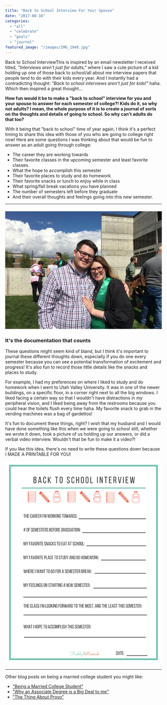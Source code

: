 ```yaml
---
title: "Back to School Interview For Your Spouse"
date: "2017-08-16"
categories: 
  - "all"
  - "celebrate"
  - "goals"
  - "journal"
featured_image: "/images/IMG_1949.jpg"
---
```


Back to School InterviewThis is inspired by an email newsletter I received titled, _"Interviews aren't just for adults,"_ where I saw a cute picture of a kid holding up one of those back to school/all about me interview papers that people tend to do with their kids every year. And I instantly had a contradicting thought: _"Back to school interviews aren't just for kids!"_ haha. Which then inspired a great thought...

**How fun would it be to make a "back to school" interview for you and your spouse to answer for each semester of college?! Kids do it, so why not adults? I mean, the whole purpose of it is to create a journal of sorts on the thoughts and details of going to school. So why can't adults do that too?**

With it being that "back to school" time of year again, I think it's a perfect timing to share this idea with those of you who are going to college right now! Here are some questions I was thinking about that would be fun to answer as an adult going through college:

- The career they are working towards
- Their favorite classes in the upcoming semester and least favorite classes.
- What the hope to accomplish this semester
- Their favorite places to study and do homework
- Their favorite snacks or lunch to enjoy while in class
- What spring/fall break vacations you have planned
- The number of semesters left before they graduate
- And their overall thoughts and feelings going into this new semester.

* * *

### ![back to school interview, back to school interview for adults, back to school journaling, college journaling, journaling about spouse in college, marriage advice, marriage help, fun back to school ideas for adults, ](/images/IMG_1053.jpg)

### It's the documentation that counts

These questions might seem kind of bland, but I think it's important to journal these different thoughts down, especially if you do one every semester because you can see a potential transformation of excitement and progress! It's also fun to record those little details like the snacks and places to study.

For example, I had my preferences on where I liked to study and do homework when I went to Utah Valley University. It was in one of the newer buildings, on a specific floor, in a corner right next to all the big windows. I liked facing a certain way so that I wouldn't have distractions in my peripheral vision, and I liked being away from the restrooms because you could hear the toilets flush every time haha. My favorite snack to grab in the vending machines was a bag of gardettos!

It's fun to document these things, right? I wish that my husband and I would have done something like this when we were going to school still, whether we wrote it down, took a picture of us holding up our answers, or did a verbal video interview. Wouldn't that be fun to make it a video?!

If you like this idea, there's no need to write these questions down because I MADE A PRINTABLE FOR YOU!

[![](/images/Back-to-School-Interview.png)](https://freshlymarried.com/wp-content/uploads/2017/08/Back-to-School-Interview-2.pdf)

* * *

Other blog posts on being a married college student you might like:

- ["Being a Married College Student"](https://freshlymarried.com/being-a-married-college-student/)
- ["Why an Associate Degree is a Big Deal to me"](https://freshlymarried.com/why-an-associate-degree-is-a-big-deal-to-me/)
- ["The Thing About Provo"](https://freshlymarried.com/the-thing-about-provo/)
